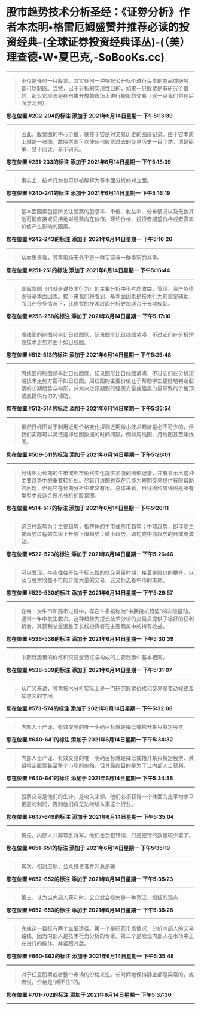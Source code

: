 # 股市趋势技术分析圣经：《证劵分析》作者本杰明•格雷厄姆盛赞并推荐必读的投资经典-(全球证券投资经典译丛)-(（美）理查德•W•夏巴克,-SoBooKs.cc)

---

> 不仅是任何一只股票，其实任何一种根据公开标价进行买卖的商品或服务，都可以制图。当然，出于分析的实用性目的，如果一只股票是有研究价值的，那么它应该是在自由开放的市场上进行积极的交易（这一点我们将在后面学习到）

**您在位置 #202-204的标注** **添加于 2021年6月14日星期一 下午5:13:39**

---

> 因此，股票图的中心价值，就在于它是对交易历史的图形记录。由于它本质上就是一张图，故股票图可以使任何股票过去的交易历史一目了然，清楚简单，易于阅读，易于研究。

**您在位置 #231-233的标注** **添加于 2021年6月14日星期一 下午5:15:39**

---

> 事实上，技术行为也可以被解释为基本面分析的对立面。

**您在位置 #240-241的标注** **添加于 2021年6月14日星期一 下午5:16:19**

---

> 基本面因素包括所关注股票的股息率、市值、收益率、分布情况以及无数其他可能直接或间接地对股票内在价值、理论价格、投资者期望价格或者真实价值产生影响的因素。

**您在位置 #242-243的标注** **添加于 2021年6月14日星期一 下午5:16:26**

---

> 从本质来看，股票市场无外乎是一群买家与一群卖家的斗争。

**您在位置 #251-251的标注** **添加于 2021年6月14日星期一 下午5:16:44**

---

> 即股票图（也就是说技术行为）的主要分析中不考虑收益、管理、资产负债表等基本面因素。接下来我们将看到，基本面因素是技术行为的重要辅助，而且在很多情况下，比短暂的技术层面分析更加适合于长期规划。

**您在位置 #256-258的标注** **添加于 2021年6月14日星期一 下午5:17:10**

---

> 周线图的制图频率比日线图低，记录图形比日线图紧凑，不过它们在分析短期技术走势方面不如日线图。

**您在位置 #512-513的标注** **添加于 2021年6月14日星期一 下午5:25:48**

---

> 周线图的制图频率比日线图低，记录图形比日线图紧凑，不过它们在分析短期技术走势方面不如日线图。周线图的主要价值在于帮助学生更好地判断股票的长期趋势与构形，并为决定预期到的强买力量或强卖力量导致的价格顶或底提供有力的辅助。

**您在位置 #512-514的标注** **添加于 2021年6月14日星期一 下午5:25:54**

---

> 虽然日线图对于利用近期价格变化探测近期微小技术趋势是必不可少的，但我们实际可以灵活选择绘图数据的时间间隔，例如周线图、月线图甚至年线图。

**您在位置 #509-511的标注** **添加于 2021年6月14日星期一 下午5:26:01**

---

> 月线图为长期的牛市或熊市价格变化提供紧凑的图形记录，并有显示出这种主要趋势中的重要转折处。尽管月线图也存在只能为短期交易提供有限帮助的问题，但是它在长期分析中非常有用。总体来看，日线图和周线图是所有类型中最适合技术分析的股票图。

**您在位置 #514-517的标注** **添加于 2021年6月14日星期一 下午5:26:11**

---

> 这三种趋势为：主要趋势，指整体的牛市或熊市趋势；中期趋势，即伴随主要趋势过程的次级上升或下降趋势；微小趋势，即构成中期趋势的日或周波动。

**您在位置 #522-523的标注** **添加于 2021年6月14日星期一 下午5:26:46**

---

> 可以发现，牛市往往开始于标志性的低交易量时期，接着是股价的攀升，以及与股票收益不符的异常大量的交易，这又标志着牛市的末尾。

**您在位置 #529-530的标注** **添加于 2021年6月14日星期一 下午5:29:57**

---

> 在每一次牛市和熊市过程中，存在许多被称为“中期投机趋势”的次级摆动，通常一年中发生数次。这种趋势为擅长技术分析的交易员提供了极好的获利机会，其获利总量远胜于长线投资者在主要趋势中的持有收益。

**您在位置 #536-538的标注** **添加于 2021年6月14日星期一 下午5:30:39**

---

> 中期趋势里的价格和交易量特征与构成的主要趋势中基本相同。

**您在位置 #538-539的标注** **添加于 2021年6月14日星期一 下午5:31:07**

---

> 从广义来讲，股票技术分析实际上是一门研究股票价格和交易量变动规律及其意义的学问。

**您在位置 #573-574的标注** **添加于 2021年6月14日星期一 下午5:32:08**

---

> 内部人士严谨、有效交易的唯一明确目标就是降低或抬升某只特定股票

**您在位置 #640-641的标注** **添加于 2021年6月14日星期一 下午5:34:32**

---

> 内部人士严谨、有效交易的唯一明确目标就是降低或抬升某只特定股票、某组特定股票甚至整个市场的价格，但其最终目的是为了让内部人士获利。

**您在位置 #640-641的标注** **添加于 2021年6月14日星期一 下午5:34:38**

---

> 股票交易是他们的生计，是收入来源。他们必须获得一个体面的比平均水平更高的利润，否则他们将无法继续从事这个行业。

**您在位置 #647-649的标注** **添加于 2021年6月14日星期一 下午5:35:04**

---

> 首先，内部人并非常胜将军，他们也会犯错误，只是犯错的数量较少罢了。

**您在位置 #651-651的标注** **添加于 2021年6月14日星期一 下午5:35:19**

---

> 其次，相对应地，公众投资者并非总是输

**您在位置 #652-652的标注** **添加于 2021年6月14日星期一 下午5:35:23**

---

> 第三，认为当内部人获利时，公众就会损失是一种宽泛、概括的观点

**您在位置 #652-653的标注** **添加于 2021年6月14日星期一 下午5:35:28**

---

> 完成这一目标有两个主要途径。第一个是研究市场情况，分析内部人的交易路线，因为内部人是技术行为分析的专家。第二个是发现内部人在市场中正在进行的操作，并紧跟其后。

**您在位置 #660-662的标注** **添加于 2021年6月14日星期一 下午5:35:48**

---

> 对于任意股票或者整个市场的价格来说，长时间地保持静止都是异常的，或者说，价格是“闲不住”的。

**您在位置 #701-702的标注** **添加于 2021年6月14日星期一 下午5:37:30**

---

